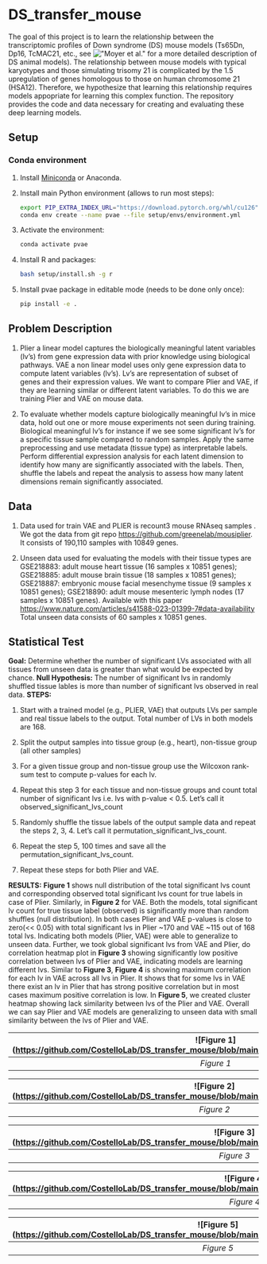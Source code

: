 # DS_transfer_mouse
The goal of this project is to learn the relationship between the transcriptomic profiles of Down syndrome (DS) mouse models (Ts65Dn, Dp16, TcMAC21, etc.,  see !["Moyer et al."](https://www.cell.com/trends/genetics/fulltext/S0168-9525(20)30253-5?dgcid=raven_jbs_aip_email#secst0080) for a more detailed description of DS animal models). The relationship between mouse models with typical karyotypes and those simulating trisomy 21 is complicated by the 1.5 upregulation of genes homologous to those on human chromosome 21 (HSA12). Therefore, we hypothesize that learning this relationship requires models appopriate for learning this complex function. The repository provides the code and data necessary for creating and evaluating these deep learning models.  

## Setup

### Conda environment

1. Install [Miniconda](https://docs.conda.io/en/latest/miniconda.html) or Anaconda.

1. Install main Python environment (allows to run most steps):

   ```bash
   export PIP_EXTRA_INDEX_URL="https://download.pytorch.org/whl/cu126"
   conda env create --name pvae --file setup/envs/environment.yml
   ```

1. Activate the environment:

    ```bash
    conda activate pvae
    ```

1. Install R and packages:

   ```bash
   bash setup/install.sh -g r
   ```

1. Install pvae package in editable mode (needs to be done only once):

    ```bash
    pip install -e .
    ```

## Problem Description ##

1. Plier a linear model captures the biologically meaningful latent variables (lv’s) from gene expression data with prior knowledge using biological pathways. VAE a non linear model uses only gene expression data to compute latent variables (lv’s). Lv’s are representation of subset of genes and their expression values. We want to compare Plier and VAE, if they are learning similar or different latent variables. To do this we are training Plier and VAE on mouse data. 

2. To evaluate whether models capture biologically meaningful lv’s in mice data, hold out one or more mouse experiments not seen during training. Biological meaningful lv’s for instance if we see some significant lv’s for a specific tissue sample compared to random samples. Apply the same preprocessing and use metadata (tissue type) as interpretable labels.  Perform differential expression analysis for each latent dimension to identify how many are significantly associated with the labels. Then, shuffle the labels and repeat the analysis to assess how many latent dimensions remain significantly associated.  

## Data ##
1. Data used for train VAE and PLIER is recount3 mouse RNAseq samples . We got the data from  git repo https://github.com/greenelab/mousiplier. It consists of 190,110 samples with 10849 genes. 

2. Unseen data used for evaluating the models with their tissue types are GSE218883: adult mouse heart tissue (16 samples x 10851 genes); GSE218885: adult mouse brain tissue (18 samples x 10851 genes); GSE218887: embryonic mouse facial mesenchyme tissue (9 samples x 10851 genes);  GSE218890: adult mouse mesenteric lymph nodes (17 samples x 10851 genes). Available with this paper https://www.nature.com/articles/s41588-023-01399-7#data-availability  Total unseen data consists of 60 samples x 10851 genes. 

## Statistical Test ##
**Goal:** Determine whether the number of significant LVs associated with all tissues from unseen data is greater than what would be expected by chance.
**Null Hypothesis:** The number of significant lvs in randomly shuffled tissue lables is more than number of significant lvs observed in real data. 
**STEPS:**
1. Start with a trained model (e.g., PLIER, VAE) that outputs LVs per sample and real tissue labels to the output. Total number of LVs in both models are 168. 

2. Split the output samples into tissue group (e.g., heart), non-tissue group (all other samples) 

3. For a given tissue group and non-tissue group use the Wilcoxon rank-sum test to compute p-values for each lv.  

4. Repeat this step 3 for each tissue and non-tissue groups and count total number of significant lvs i.e. lvs with p-value < 0.5. Let’s call it observed_significant_lvs_count 

5. Randomly shuffle the tissue labels of the output sample data and repeat the steps 2, 3, 4. Let’s call it permutation_significant_lvs_count. 

6. Repeat the step 5, 100 times and save all the permutation_significant_lvs_count.  

7. Repeat these steps for both Plier and VAE.
 
**RESULTS:**
**Figure 1** shows null distribution of the total significant lvs count and corresponding observed total significant lvs count for true labels in case of Plier. Similarly, in **Figure 2** for VAE. Both the models, total significant lv count for true tissue label (observed) is significantly more than random shuffles (null distribution).  In both cases Plier and VAE p-values is close to zero(<< 0.05) with total significant lvs in Plier ~170 and VAE ~115 out of 168 total lvs. Indicating both models (Plier, VAE) were able to generalize to unseen data. Further, we took global significant lvs from VAE and Plier, do correlation heatmap plot in **Figure 3** showing significantly low positive correlation between lvs of Plier and VAE, indicating models are learning different lvs. Similar to **Figure 3**, **Figure 4** is showing maximum correlation for each lv in VAE across all lvs in Plier. It shows that for some lvs in VAE there exist an lv in Plier that has strong positive correlation but in most cases maximum positive correlation is low. In **Figure 5**,  we created cluster heatmap showing lack similarity between lvs of the Plier and VAE. Overall we can say Plier and VAE models are generalizing to unseen data with small similarity between the lvs of Plier and VAE.

|![Figure 1] (https://github.com/CostelloLab/DS_transfer_mouse/blob/main/figures/Null_distribution_Plier_plot.PNG)|
|:--:|
| *Figure 1* |

|![Figure 2] (https://github.com/CostelloLab/DS_transfer_mouse/blob/main/figures/Null_distribution_VAE_plot.PNG)|
|:--:|
| *Figure 2* |

|![Figure 3] (https://github.com/CostelloLab/DS_transfer_mouse/blob/main/figures/vae_plier_significant_lvs_correlation.PNG)|
|:--:|
| *Figure 3* |

|![Figure 4] (https://github.com/CostelloLab/DS_transfer_mouse/blob/main/figures/vae_plier_significant_lvs_max_correlation.PNG)|
|:--:|
| *Figure 4* |

|![Figure 5] (https://github.com/CostelloLab/DS_transfer_mouse/blob/main/figures/correlation_cluster_heatmap.png)|
|:--:|
| *Figure 5* |
